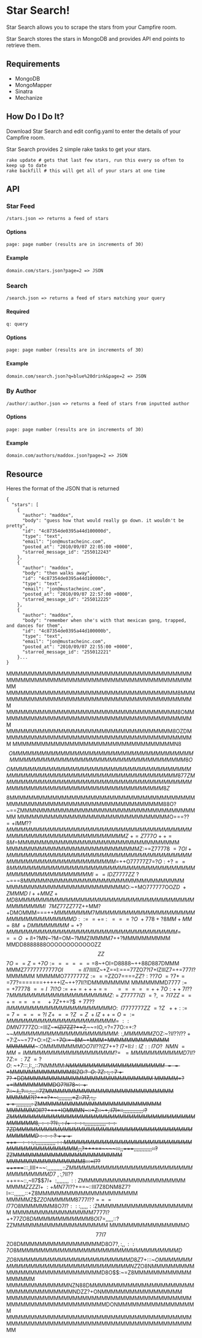 # Star Search!

Star Search allows you to scrape the stars from your Campfire room.

Star Search stores the stars in MongoDB and provides API end points to retrieve them.

## Requirements

* MongoDB
* MongoMapper
* Sinatra
* Mechanize

## How Do I Do It?

Download Star Search and edit config.yaml to enter the details of your Campfire room.

Star Search provides 2 simple rake tasks to get your stars.

	rake update # gets that last few stars, run this every so often to keep up to date
	rake backfill # this will get all of your stars at one time

## API

### Star Feed
	/stars.json => returns a feed of stars

#### Options
	page: page number (results are in increments of 30)		

#### Example
	domain.com/stars.json?page=2 => JSON
		
### Search
	/search.json => returns a feed of stars matching your query

#### Required
	q: query

#### Options
	page: page number (results are in increments of 30)		

#### Example
	domain.com/search.json?q=blue%20drink&page=2 => JSON

### By Author
	/author/:author.json => returns a feed of stars from inputted author

#### Options
	page: page number (results are in increments of 30)		

#### Example
	domain.com/authors/maddox.json?page=2 => JSON

		
		
## Resource

Heres the format of the JSON that is returned

	{
	  "stars": [
	    {
	      "author": "maddox",
	      "body": "guess how that would really go down. it wouldn't be pretty",
	      "id": "4c87354de0395a44d100000d",
	      "type": "text",
	      "email": "jon@mustacheinc.com",
	      "posted_at": "2010/09/07 22:05:00 +0000",
	      "starred_message_id": "255012243"
	    },
	    {
	      "author": "maddox",
	      "body": "then walks away",
	      "id": "4c87354de0395a44d100000c",
	      "type": "text",
	      "email": "jon@mustacheinc.com",
	      "posted_at": "2010/09/07 22:57:00 +0000",
	      "starred_message_id": "255012225"
	    },
	    {
	      "author": "maddox",
	      "body": "remember when she's with that mexican gang, trapped, and dances for them",
	      "id": "4c87354de0395a44d100000b",
	      "type": "text",
	      "email": "jon@mustacheinc.com",
	      "posted_at": "2010/09/07 22:55:00 +0000",
	      "starred_message_id": "255012221"
	    }...
	}
		
		
		
		
MMMMMMMMMMMMMMMMMMMMMMMMMMMMMMMMMMMMMMMMMMMMMMMMMMMMMMMMMMMMMMMMMMMMMMMMMMMMMMMM
MMMMMMMMMMMMMMMMMMMMMMMMMMMMMMMMMMMM8MMMMMMMMMMMMMMMMMMMMMMMMMMMMMMMMMMMMMMMMMMM
MMMMMMMMMMMMMMMMMMMMMMMMMMMMMMMMMMMM8OMMMMMMMMMMMMMMMMMMMMMMMMMMMMMMMMMMMMMMMMMM
MMMMMMMMMMMMMMMMMMMMMMMMMMMMMMMMMMM8OZDMMMMMMMMMMMMMMMMMMMMMMMMMMMMMMMMMMMMMMMMM
MMMMMMMMMMMMMMMMMMMMMMMMMMMMMMMMMMN8$$OMMMMMMMMMMMMMMMMMMMMMMMMMMMMMMMMMMMMMMMMM
MMMMMMMMMMMMMMMMMMMMMMMMMMMMMMMMMM8O$$$OMMMMMMMMMMMMMMMMMMMMMMMMMMMMMMMMMMMMMMMM
MMMMMMMMMMMMMMMMMMMMMMMMMMMMMMMMMM8$77$ZMMMMMMMMMMMMMMMMMMMMMMMMMMMMMMMMMMMMMMMM
MMMMMMMMMMMMMMMMMMMMMMMMMMMMMMMMM8Z$$$$$8MMMMMMMMMMMMMMMMMMMMMMMMMMMMMMMMMMMMMMM
MMMMMMMMMMMMMMMMMMMMMMMMMMMMMMMMM88O?~==ZMMMNMMMMMMMMMMMMMMMMMMMMMMMMMMMMMMMMMMM
MMMMMMMMMMMMMMMMMMMMMMMMMMMMMMMMO===?$?=+IMM??MMMMMMMMMMMMMMMMMMMMMMMMMMMMMMMMMM
MMMMMMMMMMMMMMMMMMMMMMMMMMMMMMZ~+=Z777O++=8M=$MMMMMMMMMMMMMMMMMMMMMMMMMMMMMMMMMM
MMMMMMMMMMMMMMMMMMMMMMMMMMMMZ:==Z7777$8~=7OI+MMMMMMMMMMMMMMMMMMMMMMMMMMMMMMMMMMM
MMMMMMMMMMMMMMMMMMMMMMMMMMM$=++O77777Z7=?$O:+?==8MMMMMMMMMMMMMMMMMMMMMMMMMMMMMMM
MMMMMMMMMMMMMMMMMMMMMMMMMMI==IDZ7777ZZ~?$~===8MMMMMNMMMMMMMMMMMMMMMMMMMMMMMMMMMM
MMMMMMMMMMMMMMMMMMMMMMMMMO:~+MO777777OO$ZD~+ZMMMD~I++MMZ+MD8MMMMMMMMMMMMMMMMMMMM
MMMMMMMMMMMMMMMMMMMMMMMMMI~~7MZ77$$ZZ$77Z$++$MM?+DMOMMM===++$MMMMMMMM7MMMMMMMMMM
MMMMMMMMMMMMMMMMMMMMMMMMMD::==+=~:~~===?O~+778+?8MM+MM=8M~+DMMMMMMMM=+?MMMMMMMMM
MMMMMMMMMMMMMMMMMMMMMMMMMMM=~~~~~~~~~=~=O~+I$I+?MN~?M=OM~?MMZIMMMM7++?MMMMMMMMMM
MMDD8888888OOOOOOOOOOOOZZ$$ZZ$$$$$$7$O==Z=+7O:=======$8~+OI=D8888~++$88D88$7DMMM
MMMZ77777777777$OI~~~~~~~~~=II7IIIII$Z~+Z==I:===77ZO7?I7+IZIIIZ7=+=$777I?$MMMMMM
MMMMMO7777777$Z:===$ZZO7====$ZZ?:??7O~=?7+==$77?=======+++++IZ~++?7II?IDMMMMMMMM
MMMMMMMD777$7:==+$7777$8~==I~~7$I?$O:=++=+++==~~~~~~=====++7O:++7I??7MMMMMMMMMMM
MMMMMMMMMMZ:~=~Z77777IZI~=?,=7I7ZZ~=~=+===~~==~~~~+7Z$++=?$$~+77??IMMMMMMMMMMMMM
MMMMMMMMMO:~~I7777777ZZ~=?Z~~++::=~=7====?I~Z+~==?Z~=Z~+IZ++=O=:=MMMMMMMMMMMMMMM
MMMMMMMM=~::DMN$7777ZO:=IIIZ~~~=IZI7ZZ?+=7,~~~~=IO,=?=77O:=+:?~~$MMMMMMMMMMMMMMM
MMMMMMM:~:,MMMMMMZ$OZ:~$?II??I??++$7:Z~~=77+O:=IZ:~+~~7O:=~8M~+MMM+MMMMMMMMMMMMM
MMMMMM~~~:OMMMMMMMMO$O7II??I$Z7++$?~I7$+II:$I:IZ::~I7O?~~NMN~=MM=IMMMMMMMMMMMMMM
MMMMM?=~~=MMMMMMMMMMMD7II?7Z:=~:7Z~=?O:~$~+7:::,I:,,::7NMMMM~~:$NMMMMMMMMMMMMMMM
MMMMM~===$MMMMMMMMMMMMM8IZO:?$~~O:~7Z:~:,~:~7+7?~+$DDMMMMMMMMMMMMMMMMMMMMMMMMMMM
MMMMM=?+=IMMMMMMMMDO7?II78~:$~+7$::~.I,,?:::,:,,,::7ZMMMMMMMMMMMMMMMMMMMMMMMMMMM
MMMMM?I?++=?+~:,,,,,,,,,=Z::7I$7,:,,+~=~,,,,,,,,,,:~$ZMMMMMMMMMMMMMMMMMMMMMMMMMM
MMMMMMOII??+==+IOMMMN~::+Z::~+,:I7I=::,,,,,,,,,,,,,:?$ZMMMMMMMMMMMMMMMMMMMMMMMMM
MMMMMMMMMMMMMMMMMMMM8,::??I:,:I+~~:::,,,,,,,,,,,,,,::7ZDMMMMMMMMMMMMMMMMMMMMMMMM
MMMMMMMMMMMMMMMMMMMD:::?+++++=~~~:::,:,,,,,,,,,,,,,::~$$MMMMMMMMMMMMMMMMMMMMMMMM
MMMMMMMMMMMMMMMMMM$,:,?+++==~~~~:::,,===,,,,,,,,,,,,::?ZZMMMMMMMMMMMMMMMMMMMMMMM
MMMMMMMMMMMMMMMM8:::=I??++===~~:::,IIII+~~:,,,,,,,,,,::$ZMMMMMMMMMMMMMMMMMMMMMMM
MMMMMMMMMMMMD7~,:,?$II??++==~::,~II7$$$7I+~~:,,,,,,,,::~$ZMMMMMMMMMMMMMMMMMMMMMM
MMMM$ZZZZ$$I+~:+MN$77I??+==~::III7Z8DNM8Z7?I=::,,,,,,,::+Z8MMMMMMMMMMMMMMMMMMMMM
MMMMMZ$$ZZONMMMMM8777I??==~=I77$O8MMMMMMM8O$7I?:::,,,,,::$ZMMMMMMMMMMMMMMMMMMMMM
MMMMMMMMMMMMMMMMM7777I?++77$ZO8DMMMMMMMMMMMM8O$I7=,,,,,::?ZZMMMMMMMMMMMMMMMMMMMM
MMMMMMMMMMMMMMMMO$$77I7$$ZO8DMMMMMMMMMMMMMMMMMD8O$7?,:,,::7O8MMMMMMMMMMMMMMMMMMM
MMMMMMMMMMMMMMMD$$$$$$ZO8NMMMMMMMMMMMMMMMMMMMMMMMD8Z$7+:::~$OMMMMMMMMMMMMMMMMMMM
MMMMMMMMMMMMMMN$$Z$ZO8NMMMMMMMMMMMMMMMMMMMMMMMMMMMMMD8O$$:~=Z8MMMMMMMMMMMMMMMMMM
MMMMMMMMMMMMMNZN88DMMMMMMMMMMMMMMMMMMMMMMMMMMMMMMMMMMMMNDZZ?+ONMMMMMMMMMMMMMMMMM
MMMMMMMMMMMMMMMMMMMMMMMMMMMMMMMMMMMMMMMMMMMMMMMMMMMMMMMMMMMMDONMMMMMMMMMMMMMMMMM
MMMMMMMMMMMMMMMMMMMMMMMMMMMMMMMMMMMMMMMMMMMMMMMMMMMMMMMMMMMMMMMMMMMMMMMMMMMMMMMM
